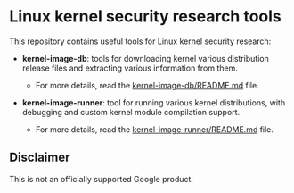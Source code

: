 # Linux kernel security research tools

This repository contains useful tools for Linux kernel security research:

* **kernel-image-db**: tools for downloading kernel various distribution release files and extracting various information from them.
   * For more details, read the [kernel-image-db/README.md](kernel-image-db/README.md) file.

* **kernel-image-runner**: tool for running various kernel distributions, with debugging and custom kernel module compilation support.
   * For more details, read the [kernel-image-runner/README.md](kernel-image-runner/README.md) file.

## Disclaimer

This is not an officially supported Google product.
